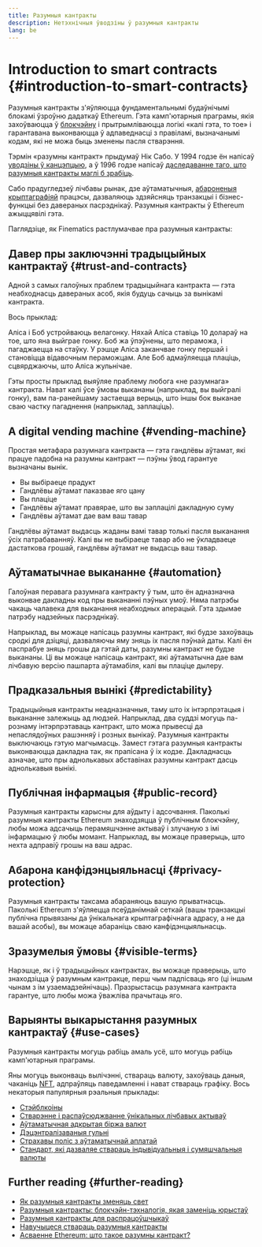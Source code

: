 ```yaml
---
title: Разумныя кантракты
description: Нетэхнічныя ўводзіны ў разумныя кантракты
lang: be
---
```


# Introduction to smart contracts {#introduction-to-smart-contracts}

Разумныя кантракты з'яўляюцца фундаментальнымі будаўнічымі блокамі ўзроўню дадаткаў Ethereum. Гэта камп'ютарныя праграмы, якія захоўваюцца ў [блокчэйну](/glossary/#blockchain) і прытрымліваюцца логікі «калі гэта, то тое» і гарантавана выконваюцца ў адпаведнасці з правіламі, вызначанымі кодам, які не можа быць зменены пасля стварэння.

Тэрмін «разумны кантракт» прыдумаў Нік Сабо. У 1994 годзе ён напісаў [уводзіны ў канцэпцыю](https://www.fon.hum.uva.nl/rob/Courses/InformationInSpeech/CDROM/Literature/LOTwinterschool2006/szabo.best.vwh.net/smart.contracts.html), а ў 1996 годзе напісаў [даследаванне таго, што разумныя кантракты маглі б зрабіць](https://www.fon.hum.uva.nl/rob/Courses/InformationInSpeech/CDROM/Literature/LOTwinterschool2006/szabo.best.vwh.net/smart_contracts_2.html).

Сабо прадугледзеў лічбавы рынак, дзе аўтаматычныя, [абароненыя крыптаграфіяй](/glossary/#cryptography) працэсы, дазваляюць здзяйсняць транзакцыі і бізнес-функцыі без давераных пасрэднікаў. Разумныя кантракты ў Ethereum ажыццявілі гэта.

Паглядзіце, як Finematics растлумачвае пра разумныя кантракты:

<YouTube id="pWGLtjG-F5c" />

## Давер пры заключэнні традыцыйных кантрактаў {#trust-and-contracts}

Адной з самых галоўных праблем традыцыйнага кантракта — гэта неабходнасць давераных асоб, якія будуць сачыць за вынікамі кантракта.

Вось прыклад:

Аліса і Боб устройваюць велагонку. Няхай Аліса ставіць 10 долараў на тое, што яна выйграе гонку. Боб жа ўпэўнены, што пераможа, і пагаджаецца на стаўку. У рэшце Аліса заканчвае гонку першай і становіцца відавочным пераможцам. Але Боб адмаўляецца плаціць, сцвярджаючы, што Аліса жульнічае.

Гэты просты прыклад выяўляе праблему любога «не разумнага» кантракта. Нават калі ўсе ўмовы выкананы (напрыклад, вы выйгралі гонку), вам па-ранейшаму застаецца верыць, што іншы бок выканае сваю частку пагаднення (напрыклад, заплаціць).

## A digital vending machine {#vending-machine}

Простая метафара разумнага кантракта — гэта гандлёвы аўтамат, які працуе падобна на разумны кантракт — пэўны ўвод гарантуе вызначаны вынік.

- Вы выбіраеце прадукт
- Гандлёвы аўтамат паказвае яго цану
- Вы плаціце
- Гандлёвы аўтамат правярае, што вы заплацілі дакладную суму
- Гандлёвы аўтамат дае вам ваш тавар

Гандлёвы аўтамат выдасць жаданы вамі тавар толькі пасля выканання ўсіх патрабаванняў. Калі вы не выбіраеце тавар або не ўкладваеце дастаткова грошай, гандлёвы аўтамат не выдасць ваш тавар.

## Аўтаматычнае выкананне {#automation}

Галоўная перавага разумнага кантракту ў тым, што ён адназначна выконвае дакладны код пры выкананні пэўных умоў. Няма патрэбы чакаць чалавека для выканання неабходных аперацый. Гэта здымае патрэбу надзейных пасрэднікаў.

Напрыклад, вы можаце напісаць разумны кантракт, які будзе захоўваць сродкі для дзіцяці, дазваляючы яму зняць іх пасля пэўнай даты. Калі ён паспрабуе зняць грошы да гэтай даты, разумны кантракт не будзе выкананы. Ці вы можаце напісаць кантракт, які аўтаматычна дае вам лічбавую версію пашпарта аўтамабіля, калі вы плаціце дылеру.

## Прадказальныя вынікі {#predictability}

Традыцыйныя кантракты неадназначныя, таму што іх інтэрпрэтацыя і выкананне залежыць ад людзей. Напрыклад, два суддзі могуць па-рознаму інтэрпрэтаваць кантракт, што можа прывесці да непаслядоўных рашэнняў і розных вынікаў. Разумныя кантракты выключаюць гэтую магчымасць. Замест гэтага разумныя кантракты выконваюцца дакладна так, як прапісана ў іх кодзе. Дакладнасць азначае, што пры аднолькавых абставінах разумны кантракт дасць аднолькавыя вынікі.

## Публічная ​​інфармацыя {#public-record}

Разумныя кантракты карысны для аўдыту і адсочвання. Паколькі разумныя кантракты Ethereum знаходзяцца ў публічным блокчэйну, любы можа адсачыць перамяшчэнне актываў і злучаную з імі інфармацыю ў любы момант. Напрыклад, вы можаце праверыць, што нехта адправіў грошы на ваш адрас.

## Абарона канфідэнцыяльнасці {#privacy-protection}

Разумныя кантракты таксама абараняюць вашую прыватнасць. Паколькі Ethereum з'яўляецца псеўданімнай сеткай (вашы транзакцыі публічна прывязаны да ўнікальнага крыптаграфічнага адрасу, а не да вашай асобы), вы можаце абараніць сваю канфідэнцыяльнасць.

## Зразумелыя ўмовы {#visible-terms}

Нарэшце, як і ў традыцыйных кантрактах, вы можаце праверыць, што знаходзіцца ў разумным кантракце, перш чым падпісваць яго (ці іншым чынам з ім узаемадзейнічаць). Празрыстасць разумнага кантракта гарантуе, што любы можа ўважліва прачытаць яго.

## Варыянты выкарыстання разумных кантрактаў {#use-cases}

Разумныя кантракты могуць рабіць амаль усё, што могуць рабіць камп'ютарныя праграмы.

Яны могуць выконваць вылічэнні, ствараць валюту, захоўваць даныя, чаканіць [NFT](/glossary/#nft), адпраўляць паведамленні і нават ствараць графіку. Вось некаторыя папулярныя рэальныя прыклады:

- [Стэйблкоіны](/stablecoins/)
- [Стварэнне і распаўсюджванне ўнікальных лічбавых актываў](/nft/)
- [Аўтаматычная адкрытая біржа валют](/get-eth/#dex)
- [Дэцэнтралізаваныя гульні](/apps/categories/gaming)
- [Страхавы поліс з аўтаматычнай аплатай](https://etherisc.com/)
- [Стандарт, які дазваляе ствараць індывідуальныя і сумяшчальныя валюты](/developers/docs/standards/tokens/)

## Further reading {#further-reading}

- [Як разумныя кантракты зменяць свет](https://www.youtube.com/watch?v=pA6CGuXEKtQ)
- [Разумныя кантракты: блокчэйн-тэхналогія, якая заменіць юрыстаў](https://blockgeeks.com/guides/smart-contracts/)
- [Разумныя кантракты для распрацоўшчыкаў](/developers/docs/smart-contracts/)
- [Навучыцеся ствараць разумныя кантракты](/developers/learning-tools/)
- [Асваенне Ethereum: што такое разумны кантракт?](https://github.com/ethereumbook/ethereumbook/blob/develop/07smart-contracts-solidity.asciidoc#what-is-a-smart-contract)
